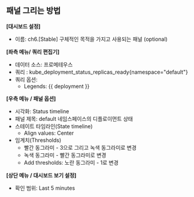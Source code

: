 ## 패널 그리는 방법

**[대시보드 설정]**
* 이름: ch6.[Stable] 구체적인 목적을 가지고 사용되는 패널 (optional)

**[좌측 메뉴/ 쿼리 편집기]**
* 데이터 소스: 프로메테우스
* 쿼리 : kube_deployment_status_replicas_ready{namespace="default"}
* 쿼리 옵션:
  - Legends: {{ deployment }}

**[우측 메뉴 / 패널 옵션]**
* 시각화: Status timeline
* 패널 제목: default 네임스페이스의 디플로이먼트 상태
* 스테이트 타임라인(State timeline)
  - Align values: Center 
* 임계치(Thresholds)
  - 빨간 동그라미 - 3으로 그리고 녹색 동그라미로 변경 
  - 녹색 동그라미 - 빨간 동그라미로 변경 
  - Add thresholds: 노란 동그라미 - 1로 변경 

**[상단 메뉴 / 대시보드 보기 설정]**
* 확인 범위: Last 5 minutes 

